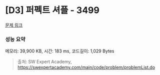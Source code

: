 # [D3] 퍼펙트 셔플 - 3499 

[문제 링크](https://swexpertacademy.com/main/code/problem/problemDetail.do?contestProbId=AWGsRbk6AQIDFAVW) 

### 성능 요약

메모리: 39,900 KB, 시간: 183 ms, 코드길이: 1,029 Bytes



> 출처: SW Expert Academy, https://swexpertacademy.com/main/code/problem/problemList.do